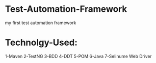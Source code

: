 # Test-Automation-Framework
my first test automation framework 
 
 # Technolgy-Used:
 
 1-Maven
 2-TestNG
 3-BDD
 4-DDT
 5-POM
 6-Java
 7-Selinume Web Driver
